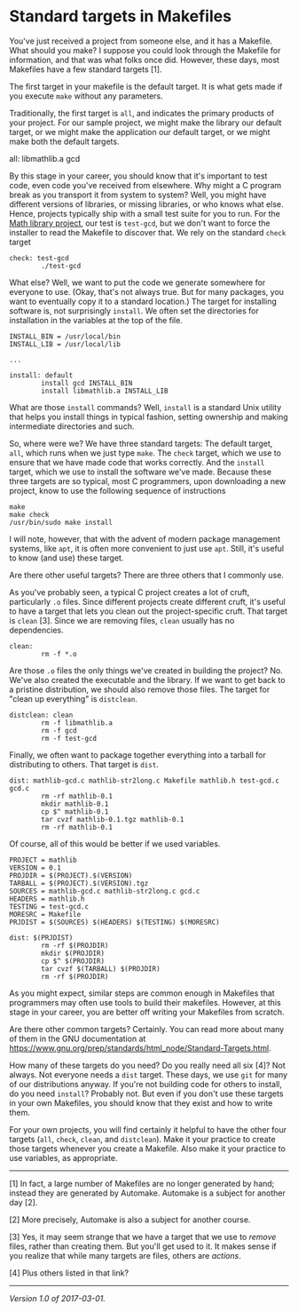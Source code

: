 Standard targets in Makefiles
=============================

You've just received a project from someone else, and it has a Makefile.
What should you make?  I suppose you could look through the Makefile
for information, and that was what folks once did.  However, these days,
most Makefiles have a few standard targets [1].

The first target in your makefile is the default target.  It is what
gets made if you execute `make` without any parameters.

Traditionally, the first target is `all`, and indicates the primary
products of your project.  For our sample project, we might make the
library our default target, or we might make the application our default
target, or we might make both the default targets.

   all: libmathlib.a gcd

By this stage in your career, you should know that it's important
to test code, even code you've received from elsewhere.  Why might
a C program break as you transport it from system to system?  Well,
you might have different versions of libraries, or missing libraries,
or who knows what else.  Hence, projects typically ship with a small
test suite for you to run.  For the [Math library project](cnix-libraries),
our test is `test-gcd`, but we don't want to force the installer
to read the Makefile to discover that.  We rely on the standard
`check` target

    check: test-gcd
            ./test-gcd

What else?  Well, we want to put the code we generate somewhere for
everyone to use.  (Okay, that's not always true.  But for many
packages, you want to eventually copy it to a standard location.)
The target for installing software is, not surprisingly `install`.
We often set the directories for installation in the variables at
the top of the file.

    INSTALL_BIN = /usr/local/bin
    INSTALL_LIB = /usr/local/lib

    ...

    install: default
            install gcd INSTALL_BIN
            install libmathlib.a INSTALL_LIB
      
What are those `install` commands?  Well, `install` is a standard
Unix utility that helps you install things in typical fashion, setting
ownership and making intermediate directories and such.  

So, where were we?  We have three standard targets: The default target,
`all`, which runs when we just type `make`.  The `check` target, which
we use to ensure that we have made code that works correctly.  And the
`install` target, which we use to install the software we've made.
Because these three targets are so typical, most C programmers,
upon downloading a new project, know to use the following sequence
of instructions

    make
    make check
    /usr/bin/sudo make install

I will note, however, that with the advent of modern package management
systems, like `apt`, it is often more convenient to just use `apt`. 
Still, it's useful to know (and use) these target.

Are there other useful targets?  There are three others that I commonly
use.

As you've probably seen, a typical C project creates a lot of cruft,
particularly `.o` files.  Since different projects create different
cruft, it's useful to have a target that lets you clean out the
project-specific cruft.  That target is `clean` [3].  Since we are
removing files, `clean` usually has no dependencies.

    clean:
            rm -f *.o

Are those `.o` files the only things we've created in building the
project?  No.  We've also created the executable and the library.
If we want to get back to a pristine distribution, we should also
remove those files.  The target for "clean up everything" is `distclean`.

    distclean: clean
            rm -f libmathlib.a
            rm -f gcd
            rm -f test-gcd

Finally, we often want to package together everything into a
tarball for distributing to others.  That target is `dist`.

    dist: mathlib-gcd.c mathlib-str2long.c Makefile mathlib.h test-gcd.c gcd.c
            rm -rf mathlib-0.1
            mkdir mathlib-0.1
            cp $^ mathlib-0.1
            tar cvzf mathlib-0.1.tgz mathlib-0.1
            rm -rf mathlib-0.1

Of course, all of this would be better if we used variables.

    PROJECT = mathlib
    VERSION = 0.1
    PROJDIR = $(PROJECT).$(VERSION)
    TARBALL = $(PROJECT).$(VERSION).tgz
    SOURCES = mathlib-gcd.c mathlib-str2long.c gcd.c
    HEADERS = mathlib.h
    TESTING = test-gcd.c
    MORESRC = Makefile
    PRJDIST = $(SOURCES) $(HEADERS) $(TESTING) $(MORESRC)
    
    dist: $(PRJDIST)
            rm -rf $(PROJDIR)
            mkdir $(PROJDIR)
            cp $^ $(PROJDIR)
            tar cvzf $(TARBALL) $(PROJDIR)
            rm -rf $(PROJDIR)

As you might expect, similar steps are common enough in Makefiles that
programmers may often use tools to build their makefiles.  However, at
this stage in your career, you are better off writing your Makefiles
from scratch.

Are there other common targets?  Certainly.  You can read more about
many of them in the GNU documentation at
<https://www.gnu.org/prep/standards/html_node/Standard-Targets.html>.

How many of these targets do you need?  Do you really need all six [4]?
Not always.  Not everyone needs a `dist` target.  These days, we use
`git` for many of our distributions anyway.  If you're not building code
for others to install, do you need `install`?  Probably not.  But even
if you don't use these targets in your own Makefiles, you should know
that they exist and how to write them.

For your own projects, you will find certainly it helpful to have the
other four targets (`all`, `check`, `clean`, and `distclean`).  Make it
your practice to create those targets whenever you create a Makefile.
Also make it your practice to use variables, as appropriate.

---

[1] In fact, a large number of Makefiles are no longer generated by hand;
instead they are generated by Automake.  Automake is a subject for another
day [2].

[2] More precisely, Automake is also a subject for another course.

[3] Yes, it may seem strange that we have a target that we use to
*remove* files, rather than creating them.  But you'll get used to
it.  It makes sense if you realize that while many targets are
files, others are *actions*.

[4] Plus others listed in that link?

---

*Version 1.0 of 2017-03-01.*
